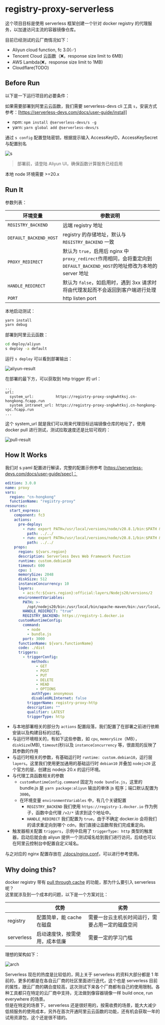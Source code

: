 # registry-proxy-serverless

这个项目目标是使用 serverless 框架创建一个针对 docker registry 的代理服务，以加速访问主流的容器镜像仓库。

目前已经测试的云厂商情况如下：

- Aliyun cloud function, fc 3.0(✅)
- Tencent Cloud 云函数（❌，response size limit to 6MB）
- AWS Lambda(❌，response size limit to 1MB)
- Cloudflare(TODO)

## Before Run

以下是一下运行项目的必要条件：

如果需要部署到阿里云云函数，我们需要 serverless-devs cli 工具 `s`，安装方式参考：[https://serverless-devs.com/docs/user-guide/install]

- npm: `npm install @serverless-devs/s -g`
- yarn: `yarn global add @serverless-devs/s`

通过 `s config` 配置登陆密钥，根据提示输入 AccessKeyID，AccessKeySecret 与配置别名

![s](./docs/img/s配置.png)

> 部署前，请登陆 Aliyun UI，确保函数计算服务已经启用

本地 node 环境需要 >=20.x

## Run It

参数列表：

| 环境变量               | 参数说明                                                                                                                   |
| ---------------------- | -------------------------------------------------------------------------------------------------------------------------- |
| `REGISTRY_BACKEND`     | 远端 registry 地址                                                                                                         |
| `DEFAULT_BACKEND_HOST` | registry 的存储地址，默认与 `REGISTRY_BACKEND` 一致                                                                        |
| `PROXY_REDIRECT`       | 默认为 `true`，启用后 nginx 中 `proxy_redirect`作用相同，会将重定向到 `DEFAULT_BACKEND_HOST`的地址修改为本地的 server 地址 |
| `HANDLE_REDIRECT`      | 默认为 `false`，如启用时，遇到 3xx 请求时将由代理发起而不会返回到客户端进行处理                                            |
| `PORT`                 | http listen port                                                                                                           |

本地启动测试：

```bash
yarn install
yarn debug
```

部署到阿里云云函数：

```bash
cd deploy/aliyun
s deploy -a default
```

运行 `s deploy` 可以看到部署输出：

![aliyun-result](./docs/img/阿里云部署结果.png)

在部署的最下方，可以获取到 http trigger 的 url：

```console
...
url:
  system_url:          https://registry-proxy-sngkwhtksj.cn-hongkong.fcapp.run
  system_intranet_url: https://registry-proxy-sngkwhtksj.cn-hongkong-vpc.fcapp.run
...
```

这个 system_url 就是我们可以用来代理目标远端镜像仓库的地址了，使用 docker pull 进行测试，测试拉取速度还是比较可观的：

![pull-result](./docs/img/pull-result.png)

## How It Works

我们对 s.yaml 配置进行解读，完整的配置示例参考 [https://serverless-devs.com/docs/user-guide/spec]：

```yaml
edition: 3.0.0
name: proxy
vars:
  region: "cn-hongkong"
  functionName: "registry-proxy"
resources:
  start_express:
    component: fc3
    actions:
      pre-deploy:
        - run: export PATH=/usr/local/versions/node/v20.8.1/bin:$PATH && yarn install
          path: ../../
        - run: export PATH=/usr/local/versions/node/v20.8.1/bin:$PATH && yarn package:aliyun
          path: ../../
    props:
      region: ${vars.region}
      description: Serverless Devs Web Framework Function
      runtime: custom.debian10
      timeout: 600
      cpu: 1
      memorySize: 2048
      diskSize: 512
      instanceConcurrency: 10
      layers:
        - acs:fc:${vars.region}:official:layers/Nodejs20/versions/2
      environmentVariables:
        PATH: >-
          /opt/nodejs20/bin:/usr/local/bin/apache-maven/bin:/usr/local/bin:/usr/local/sbin:/usr/local/bin:/usr/sbin:/usr/bin:/sbin:/bin:/usr/local/ruby/bin
        HANDLE_REDIRECT: "true"
        REGISTRY_BACKEND: https://registry-1.docker.io
      customRuntimeConfig:
        command:
          - node
          - bundle.js
        port: 3000
      functionName: ${vars.functionName}
      code: ./dist
      triggers:
        - triggerConfig:
            methods:
              - GET
              - POST
              - PUT
              - DELETE
              - HEAD
              - OPTIONS
            authType: anonymous
            disableURLInternet: false
          triggerName: registry-proxy-http
          description: ""
          qualifier: LATEST
          triggerType: http
```

- 与本地部署相关的部分为 `actions` 配置段落，我们配置了在部署之前进行依赖安装以及构建目标的过程。
- 与运行环境相关的，有如下这些参数，如 `cpu`, `memorySize`（MB），`diskSize`(MB), `timeout`(秒)以及 `instanceConcurrency` 等，很直观的反映了其参数的作用
- 与运行时相关的参数，有基础运行时 `runtime: custom.debian10`，运行层 `layers`。这里我们使用更加通用的基础运行时 `debian10` 并叠加 `nodejs20` 这个官方的层，创建出 nodejs 20.x 的运行环境。
- 与代理工具函数相关的参数
  - `customRuntimeConfig.command` 固定为 `node bundle.js`，这里的 bundle.js 是 `yarn package:aliyun` 输出的单体 js 程序；端口默认配置为 `3000`。
  - 在环境变量 `environmentVariables` 中，有几个关键配置
    - `REGISTRY_BACKEND` 我们使用 `https://registry-1.docker.io` 作为例子，函数中会代理 `/v2/*` 请求到这个地址中。
    - `HANDLE_REDIRECT` 我们配置为 `true`，由于不确定 docker.io 会将我们的请求重定向到哪个 cdn，我们直接让函数帮我们完成重定向。
- 触发器相关配置 `triggers`，示例中启用了 `triggerType: http` 类型的触发器，启动后就会由 aliyun 提供一个测试域名给到我们进行访问，后续也可以在阿里云控制台中配置自定义域名。

与之对应的 nginx 配置存放在 [./docs/nginx.conf](./docs/nginx.conf)，可以进行参考使用。

## Why doing this?

docker registry 带有 [pull through cache](https://docs.docker.com/docker-hub/image-library/mirror/#solution) 的功能，那为什么要引入 serverless 呢？  
这里就涉及到一个成本的问题，以下是一个方案对比：

|            | 优势                           | 劣势                                             |
| ---------- | ------------------------------ | ------------------------------------------------ |
| registry   | 配置简单，能 cache 在磁盘      | 需要一台云主机长时间运行，需要占用一定的磁盘空间 |
| serverless | 启动速度快，按需使用，成本低廉 | 需要一定的学习门槛                               |

理想的架构如下：

![arch](./docs/img/registry架构.png)

Serverless 现在的热度是比较低的，网上关于 serverless 的资料大部分都是 1 年前的，更多的都是在各自云厂商的社区里面进行迭代，这个也是 serverless 目前的属性，跟云厂商的耦合度较高，这次测试下来各个厂商都有自己的使用限制。各种工具都只在特定的云厂商中支持，无法做到像容器镜像一样 build once, run everywhere 的场景。  
但是在特定的场景下，serverless 还是很好用的，按需收费的场景，能大大减少低频服务的使用成本，另外在首次开通阿里云云函数的功能，还有机会获取一年的试用资源包，这个还是很不错的。
